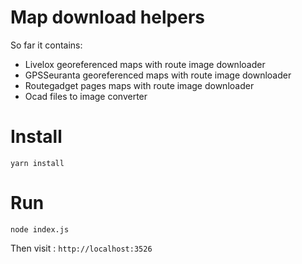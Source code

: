 # Map download helpers

So far it contains:

- Livelox georeferenced maps with route image downloader
- GPSSeuranta georeferenced maps with route image downloader
- Routegadget pages maps with route image downloader
- Ocad files to image converter

# Install

`yarn install`

# Run

`node index.js`

Then visit : `http://localhost:3526`
